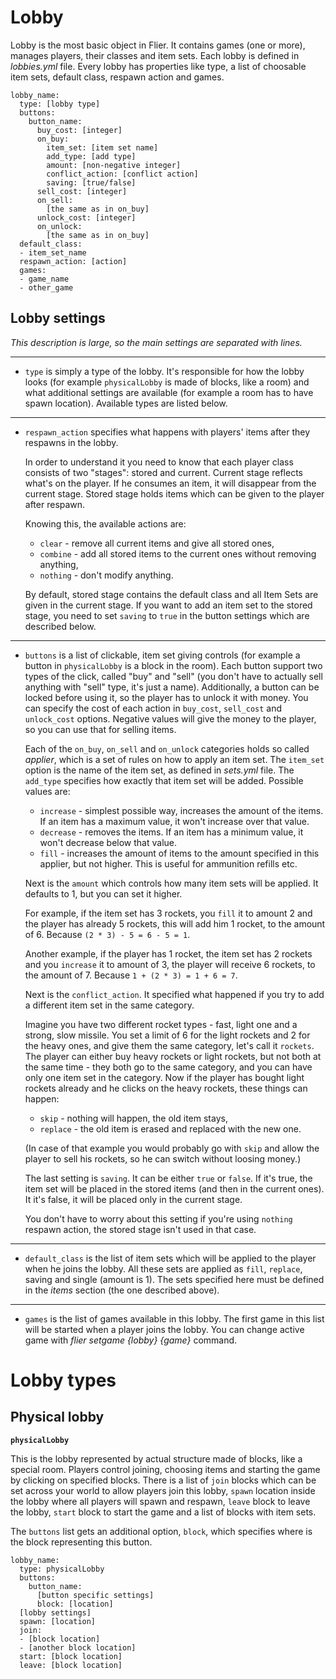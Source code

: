 # Lobby

Lobby is the most basic object in Flier. It contains games (one or more), manages players, their classes and item sets. Each lobby is defined in _lobbies.yml_ file. Every lobby has properties like type, a list of choosable item sets, default class, respawn action and games.

```
lobby_name:
  type: [lobby type]
  buttons:
    button_name:
      buy_cost: [integer]
      on_buy:
        item_set: [item set name]
        add_type: [add type]
        amount: [non-negative integer]
        conflict_action: [conflict action]
        saving: [true/false]
      sell_cost: [integer]
      on_sell:
        [the same as in on_buy]
      unlock_cost: [integer]
      on_unlock:
        [the same as in on_buy]
  default_class:
  - item_set_name
  respawn_action: [action]
  games:
  - game_name
  - other_game
```

## Lobby settings

_This description is large, so the main settings are separated with lines._

***

* `type` is simply a type of the lobby. It's responsible for how the lobby looks (for example `physicalLobby` is made of blocks, like a room) and what additional settings are available (for example a room has to have spawn location). Available types are listed below.

***

* `respawn_action` specifies what happens with players' items after they respawns in the lobby.

    In order to understand it you need to know that each player class consists of two "stages": stored and current. Current stage reflects what's on the player. If he consumes an item, it will disappear from the current stage. Stored stage holds items which can be given to the player after respawn.

    Knowing this, the available actions are:

    * `clear` - remove all current items and give all stored ones,
    * `combine` - add all stored items to the current ones without removing anything,
    * `nothing` - don't modify anything.

    By default, stored stage contains the default class and all Item Sets are given in the current stage. If you want to add an item set to the stored stage, you need to set `saving` to `true` in the button settings which are described below.

***

* `buttons` is a list of clickable, item set giving controls (for example a button in `physicalLobby` is a block in the room). Each button support two types of the click, called "buy" and "sell" (you don't have to actually sell anything with "sell" type, it's just a name). Additionally, a button can be locked before using it, so the player has to unlock it with money. You can specify the cost of each action in `buy_cost`, `sell_cost` and `unlock_cost` options. Negative values will give the money to the player, so you can use that for selling items.

    Each of the `on_buy`, `on_sell` and `on_unlock` categories holds so called _applier_, which is a set of rules on how to apply an item set. The `item_set` option is the name of the item set, as defined in _sets.yml_ file. The `add_type` specifies how exactly that item set will be added. Possible values are:

    * `increase` - simplest possible way, increases the amount of the items. If an item has a maximum value, it won't increase over that value.
    * `decrease` - removes the items. If an item has a minimum value, it won't decrease below that value.
    * `fill` - increases the amount of items to the amount specified in this applier, but not higher. This is useful for ammunition refills etc.

    Next is the `amount` which controls how many item sets will be applied. It defaults to 1, but you can set it higher.

    For example, if the item set has 3 rockets, you `fill` it to amount 2 and the player has already 5 rockets, this will add him 1 rocket, to the amount of 6. Because `(2 * 3) - 5 = 6 - 5 = 1`.

    Another example, if the player has 1 rocket, the item set has 2 rockets and you `increase` it to amount of 3, the player will receive 6 rockets, to the amount of 7. Because `1 + (2 * 3) = 1 + 6 = 7`.

    Next is the `conflict_action`. It specified what happened if you try to add a different item set in the same category.

    Imagine you have two different rocket types - fast, light one and a strong, slow missile. You set a limit of 6 for the light rockets and 2 for the heavy ones, and give them the same category, let's call it `rockets`. The player can either buy heavy rockets or light rockets, but not both at the same time - they both go to the same category, and you can have only one item set in the category. Now if the player has bought light rockets already and he clicks on the heavy rockets, these things can happen:

    * `skip` - nothing will happen, the old item stays,
    * `replace` - the old item is erased and replaced with the new one.

    (In case of that example you would probably go with `skip` and allow the player to sell his rockets, so he can switch without loosing money.)

    The last setting is `saving`. It can be either `true` or `false`. If it's true, the item set will be placed in the stored items (and then in the current ones). It it's false, it will be placed only in the current stage.

    You don't have to worry about this setting if you're using `nothing` respawn action, the stored stage isn't used in that case.


***

* `default_class` is the list of item sets which will be applied to the player when he joins the lobby. All these sets are applied as `fill`, `replace`, saving and single (amount is 1). The sets specified here must be defined in the _items_ section (the one described above).

***

* `games` is the list of games available in this lobby. The first game in this list will be started when a player joins the lobby. You can change active game with _flier setgame {lobby} {game}_ command.

# Lobby types

## Physical lobby

**`physicalLobby`**

This is the lobby represented by actual structure made of blocks, like a special room. Players control joining, choosing items and starting the game by clicking on specified blocks. There is a list of `join` blocks which can be set across your world to allow players join this lobby, `spawn` location inside the lobby where all players will spawn and respawn, `leave` block to leave the lobby, `start` block to start the game and a list of blocks with item sets.

The `buttons` list gets an additional option, `block`, which specifies where is the block representing this button.

```
lobby_name:
  type: physicalLobby
  buttons:
    button_name:
      [button specific settings]
      block: [location]
  [lobby settings]
  spawn: [location]
  join:
  - [block location]
  - [another block location]
  start: [block location]
  leave: [block location]
```
